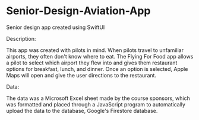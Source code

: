 # Senior-Design-Aviation-App
Senior design app created using SwiftUI

Description:

This app was created with pilots in mind. When pilots travel to unfamiliar airports, they often don't know where to eat. The Flying For Food app allows a pilot to select which airport they flew into and gives them restaurant options for breakfast, lunch, and dinner. Once an option is selected, Apple Maps will open and give the user directions to the restaurant.

Data:

The data was a Microsoft Excel sheet made by the course sponsors, which was formatted and placed through a JavaScript program to automatically upload the data to the database, Google's Firestore database.
